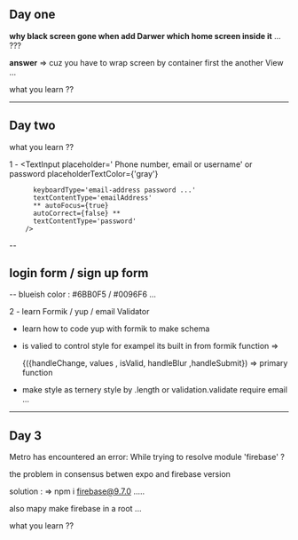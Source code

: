 ## Day one

 **why black screen gone when add Darwer which home screen inside it** ...  ???

 **answer** => 
  cuz you have to wrap screen by container first the another View ... 

what you learn ?? 




--- 

## Day two 

what you learn ??  

1 -  <TextInput 
          placeholder=' Phone number, email or username' or password
          placeholderTextColor={'gray'}

          keyboardType='email-address password ...'
          textContentType='emailAddress' 
          ** autoFocus={true} 
          autoCorrect={false} **
          textContentType='password'
        />

    

--

## login form / sign up form 

 -- blueish color : #6BB0F5  / #0096F6  ... 


2 - learn Formik / yup / email Validator   


- learn how to code yup with formik to make schema 

- is valied to control style for exampel its built in from formik function => 

   {({handleChange, values , isValid, handleBlur ,handleSubmit}) => primary function


- make style as ternery style by .length or validation.validate require email ... 

---


## Day 3 

<!-- the error  -->
Metro has encountered an error: While trying to resolve module 'firebase' ? 

the problem in consensus  betwen expo and firebase version 

solution : =>  npm i firebase@9.7.0  ..... 

also mapy make firebase in a root ... 


  what you learn ??   


  


